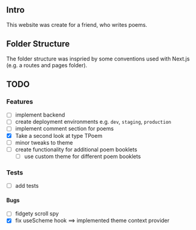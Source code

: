 ## Intro

This website was create for a friend, who writes poems.

## Folder Structure

The folder structure was inspried by some conventions used with Next.js (e.g. a routes and pages folder).

## TODO

### Features

- [ ] implement backend
- [ ] create deployment environments e.g. `dev`, `staging`, `production`
- [ ] implement comment section for poems
- [x] Take a second look at type TPoem
- [ ] minor tweaks to theme
- [ ] create functionality for additional poem booklets
  - [ ] use custom theme for different poem booklets

### Tests

- [ ] add tests

#### Bugs

- [ ] fidgety scroll spy
- [x] fix useScheme hook ==> implemented theme context provider
